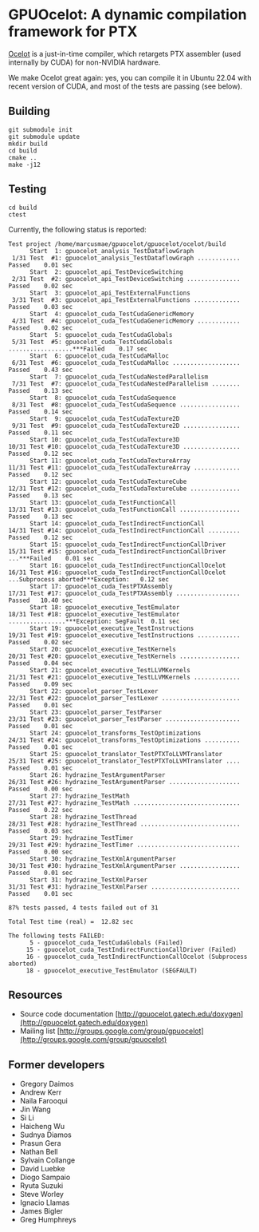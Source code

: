 # GPUOcelot: A dynamic compilation framework for PTX

[Ocelot](http://gpuocelot.gatech.edu/) is a just-in-time compiler, which retargets PTX assembler (used internally by CUDA) for non-NVIDIA hardware.

We make Ocelot great again: yes, you can compile it in Ubuntu 22.04 with recent version of CUDA, and most of the tests are passing (see below).

## Building

```
git submodule init
git submodule update
mkdir build
cd build
cmake ..
make -j12
```

## Testing

```
cd build
ctest
```

Currently, the following status is reported:

```
Test project /home/marcusmae/gpuocelot/gpuocelot/ocelot/build
      Start  1: gpuocelot_analysis_TestDataflowGraph
 1/31 Test  #1: gpuocelot_analysis_TestDataflowGraph ............   Passed    0.01 sec
      Start  2: gpuocelot_api_TestDeviceSwitching
 2/31 Test  #2: gpuocelot_api_TestDeviceSwitching ...............   Passed    0.02 sec
      Start  3: gpuocelot_api_TestExternalFunctions
 3/31 Test  #3: gpuocelot_api_TestExternalFunctions .............   Passed    0.03 sec
      Start  4: gpuocelot_cuda_TestCudaGenericMemory
 4/31 Test  #4: gpuocelot_cuda_TestCudaGenericMemory ............   Passed    0.02 sec
      Start  5: gpuocelot_cuda_TestCudaGlobals
 5/31 Test  #5: gpuocelot_cuda_TestCudaGlobals ..................***Failed    0.17 sec
      Start  6: gpuocelot_cuda_TestCudaMalloc
 6/31 Test  #6: gpuocelot_cuda_TestCudaMalloc ...................   Passed    0.43 sec
      Start  7: gpuocelot_cuda_TestCudaNestedParallelism
 7/31 Test  #7: gpuocelot_cuda_TestCudaNestedParallelism ........   Passed    0.13 sec
      Start  8: gpuocelot_cuda_TestCudaSequence
 8/31 Test  #8: gpuocelot_cuda_TestCudaSequence .................   Passed    0.14 sec
      Start  9: gpuocelot_cuda_TestCudaTexture2D
 9/31 Test  #9: gpuocelot_cuda_TestCudaTexture2D ................   Passed    0.11 sec
      Start 10: gpuocelot_cuda_TestCudaTexture3D
10/31 Test #10: gpuocelot_cuda_TestCudaTexture3D ................   Passed    0.12 sec
      Start 11: gpuocelot_cuda_TestCudaTextureArray
11/31 Test #11: gpuocelot_cuda_TestCudaTextureArray .............   Passed    0.12 sec
      Start 12: gpuocelot_cuda_TestCudaTextureCube
12/31 Test #12: gpuocelot_cuda_TestCudaTextureCube ..............   Passed    0.13 sec
      Start 13: gpuocelot_cuda_TestFunctionCall
13/31 Test #13: gpuocelot_cuda_TestFunctionCall .................   Passed    0.13 sec
      Start 14: gpuocelot_cuda_TestIndirectFunctionCall
14/31 Test #14: gpuocelot_cuda_TestIndirectFunctionCall .........   Passed    0.12 sec
      Start 15: gpuocelot_cuda_TestIndirectFunctionCallDriver
15/31 Test #15: gpuocelot_cuda_TestIndirectFunctionCallDriver ...***Failed    0.01 sec
      Start 16: gpuocelot_cuda_TestIndirectFunctionCallOcelot
16/31 Test #16: gpuocelot_cuda_TestIndirectFunctionCallOcelot ...Subprocess aborted***Exception:   0.12 sec
      Start 17: gpuocelot_cuda_TestPTXAssembly
17/31 Test #17: gpuocelot_cuda_TestPTXAssembly ..................   Passed   10.40 sec
      Start 18: gpuocelot_executive_TestEmulator
18/31 Test #18: gpuocelot_executive_TestEmulator ................***Exception: SegFault  0.11 sec
      Start 19: gpuocelot_executive_TestInstructions
19/31 Test #19: gpuocelot_executive_TestInstructions ............   Passed    0.02 sec
      Start 20: gpuocelot_executive_TestKernels
20/31 Test #20: gpuocelot_executive_TestKernels .................   Passed    0.04 sec
      Start 21: gpuocelot_executive_TestLLVMKernels
21/31 Test #21: gpuocelot_executive_TestLLVMKernels .............   Passed    0.09 sec
      Start 22: gpuocelot_parser_TestLexer
22/31 Test #22: gpuocelot_parser_TestLexer ......................   Passed    0.01 sec
      Start 23: gpuocelot_parser_TestParser
23/31 Test #23: gpuocelot_parser_TestParser .....................   Passed    0.01 sec
      Start 24: gpuocelot_transforms_TestOptimizations
24/31 Test #24: gpuocelot_transforms_TestOptimizations ..........   Passed    0.01 sec
      Start 25: gpuocelot_translator_TestPTXToLLVMTranslator
25/31 Test #25: gpuocelot_translator_TestPTXToLLVMTranslator ....   Passed    0.01 sec
      Start 26: hydrazine_TestArgumentParser
26/31 Test #26: hydrazine_TestArgumentParser ....................   Passed    0.00 sec
      Start 27: hydrazine_TestMath
27/31 Test #27: hydrazine_TestMath ..............................   Passed    0.22 sec
      Start 28: hydrazine_TestThread
28/31 Test #28: hydrazine_TestThread ............................   Passed    0.03 sec
      Start 29: hydrazine_TestTimer
29/31 Test #29: hydrazine_TestTimer .............................   Passed    0.00 sec
      Start 30: hydrazine_TestXmlArgumentParser
30/31 Test #30: hydrazine_TestXmlArgumentParser .................   Passed    0.01 sec
      Start 31: hydrazine_TestXmlParser
31/31 Test #31: hydrazine_TestXmlParser .........................   Passed    0.01 sec

87% tests passed, 4 tests failed out of 31

Total Test time (real) =  12.82 sec

The following tests FAILED:
	  5 - gpuocelot_cuda_TestCudaGlobals (Failed)
	 15 - gpuocelot_cuda_TestIndirectFunctionCallDriver (Failed)
	 16 - gpuocelot_cuda_TestIndirectFunctionCallOcelot (Subprocess aborted)
	 18 - gpuocelot_executive_TestEmulator (SEGFAULT)
```

## Resources

* Source code documentation
[http://gpuocelot.gatech.edu/doxygen](http://gpuocelot.gatech.edu/doxygen)
* Mailing list
[http://groups.google.com/group/gpuocelot](http://groups.google.com/group/gpuocelot)

## Former developers

* Gregory Daimos
* Andrew Kerr
* Naila Farooqui
* Jin Wang
* Si Li
* Haicheng Wu
* Sudnya Diamos
* Prasun Gera 
* Nathan Bell
* Sylvain Collange
* David Luebke
* Diogo Sampaio
* Ryuta Suzuki
* Steve Worley
* Ignacio Llamas
* James Bigler
* Greg Humphreys

